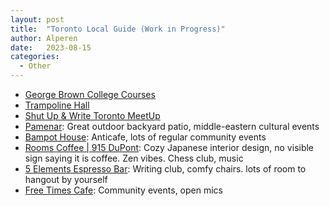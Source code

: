 ```yaml
---
layout: post
title:  "Toronto Local Guide (Work in Progress)"
author: Alperen
date:   2023-08-15
categories:
  - Other
---
```


* [George Brown College Courses](https://coned.georgebrown.ca/courses-and-programs/)
* [Trampoline Hall](https://www.trampolinehall.net/)
* [Shut Up & Write Toronto MeetUp](https://www.meetup.com/shutupandwritetoronto/)
* [Pamenar](https://goo.gl/maps/zBJ2fg4iP8s3ToYG6): Great outdoor backyard patio, middle-eastern cultural events
* [Bampot House](https://goo.gl/maps/KYTYNr6jWGgtpx3Z7): Anticafe, lots of regular community events 
* [Rooms Coffee | 915 DuPont](https://goo.gl/maps/fHPUDz9m9qreutps8): Cozy Japanese interior design, no visible sign saying it is coffee. Zen vibes. Chess club, music
* [5 Elements Espresso Bar](https://goo.gl/maps/rpLwsRm4jjZzhVwy6): Writing club, comfy chairs. lots of room to hangout by yourself
* [Free Times Cafe](https://goo.gl/maps/ufDVXpwy1DfN9aC47): Community events, open mics



<center> 
  <script type='text/javascript' src='https://storage.ko-fi.com/cdn/widget/Widget_2.js'></script><script type='text/javascript' style="text-align:center">kofiwidget2.init('Buy Me a Coffee', '#e08428', 'V7V3IDOGW');kofiwidget2.draw();</script> 
</center>
